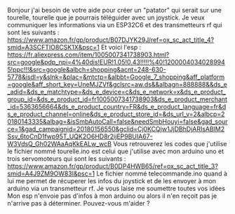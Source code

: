 Bonjour j'ai besoin de votre aide pour créer un "patator" qui serait sur une tourelle, tourelle que je pourrais téléguider avec un joystick. Je veux communiquer les informations via un ESP32C6 et des transmetteurs rf qui sont les suivants : https://www.amazon.fr/gp/product/B07DJYK29J/ref=ox_sc_act_title_4?smid=A3SCFTIO8CSK1X&psc=1 
Et voici l'esp : https://fr.aliexpress.com/item/1005007341738903.html?src=google&pdp_npi=4%40dis!EUR!1.05!0.43!!!!!%40!12000040340289945!ppc!!!&src=google&albch=shopping&acnt=248-630-5778&isdl=y&slnk=&plac=&mtctp=&albbt=Google_7_shopping&aff_platform=google&aff_short_key=UneMJZVf&gclsrc=aw.ds&&albagn=888888&&ds_e_adid=&ds_e_matchtype=&ds_e_device=c&ds_e_network=x&ds_e_product_group_id=&ds_e_product_id=fr1005007341738903&ds_e_product_merchant_id=5363656664&ds_e_product_country=FR&ds_e_product_language=fr&ds_e_product_channel=online&ds_e_product_store_id=&ds_url_v=2&albcp=20180143335&albag=&isSmbAutoCall=false&needSmbHouyi=false&gad_source=1&gad_campaignid=20180156550&gclid=Cj0KCQjw1JjDBhDjARIsABlM2Ssv_6toCnD1fwp95T_UQK2O6HD8r2ijEP9BUIA67-W3VdsQ_Gh02WAaAqKkEALw_wcB
Vous retrouverez les codes que j'utilise le fichier nommé tourelle.ino est celui que j'utilise avec mon arduino uno et trois servomoteurs qui sont les suivants : https://www.amazon.fr/gp/product/B0DP4HWB65/ref=ox_sc_act_title_3?smid=A4J9ZM9OW83I&psc=1
Le fichier nommé telecommande.ino quand à lui me permet de récuperer les infos du joystick et de les envoyer à mon arduino via un transmetteur rf.
Je vous laise me soumettre toutes vos idées 
Mon esp n'envoie pas d'infos à mon arduino ou alors il n'en reçoit pas je n'arrive pas à déterminer. Pouvez-vous m'aider ?

